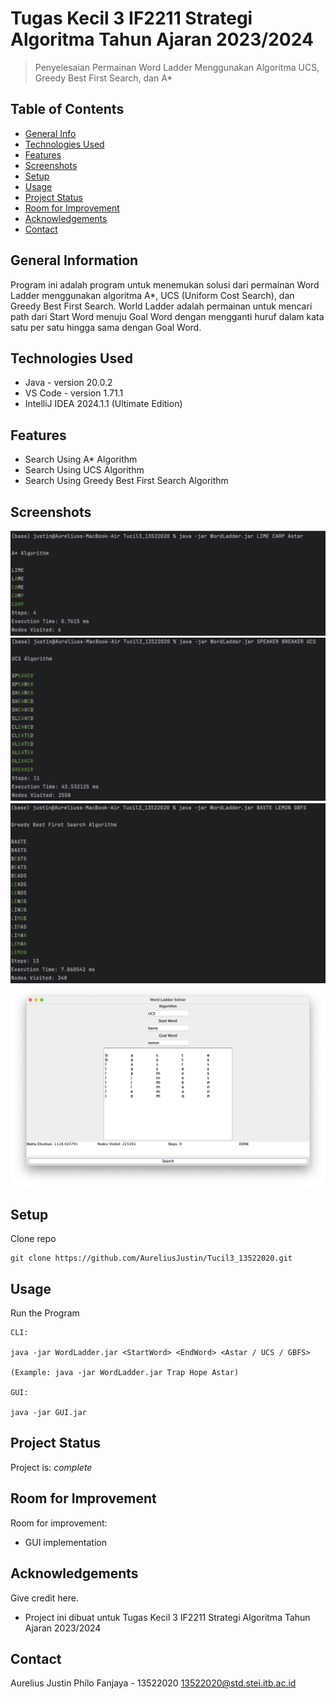 # Tugas Kecil 3 IF2211 Strategi Algoritma Tahun Ajaran 2023/2024
> Penyelesaian Permainan Word Ladder Menggunakan Algoritma UCS, Greedy Best First Search, dan A*

## Table of Contents
* [General Info](#general-information)
* [Technologies Used](#technologies-used)
* [Features](#features)
* [Screenshots](#screenshots)
* [Setup](#setup)
* [Usage](#usage)
* [Project Status](#project-status)
* [Room for Improvement](#room-for-improvement)
* [Acknowledgements](#acknowledgements)
* [Contact](#contact)


## General Information
Program ini adalah program untuk menemukan solusi dari permainan Word Ladder menggunakan algoritma A*, UCS (Uniform Cost Search), dan Greedy Best First Search. World Ladder adalah permainan untuk mencari path dari Start Word menuju Goal Word dengan mengganti huruf dalam kata satu per satu hingga sama dengan Goal Word.


## Technologies Used
- Java - version 20.0.2
- VS Code - version 1.71.1
- IntelliJ IDEA 2024.1.1 (Ultimate Edition)


## Features
- Search Using A* Algorithm
- Search Using UCS Algorithm
- Search Using Greedy Best First Search Algorithm


## Screenshots
![Example screenshot](./test/TC1%20Astar.png)
![Example screenshot](./test/TC4%20UCS.png)
![Example screenshot](./test/TC6%20GBFS.png)
![Example screenshot](./test/GUI%20TC.png)


## Setup
Clone repo

```
git clone https://github.com/AureliusJustin/Tucil3_13522020.git
```




## Usage
Run the Program
```
CLI:

java -jar WordLadder.jar <StartWord> <EndWord> <Astar / UCS / GBFS>

(Example: java -jar WordLadder.jar Trap Hope Astar)

GUI:

java -jar GUI.jar
```


## Project Status
Project is: _complete_


## Room for Improvement

Room for improvement:
- GUI implementation


## Acknowledgements
Give credit here.
- Project ini dibuat untuk Tugas Kecil 3 IF2211 Strategi Algoritma Tahun Ajaran 2023/2024


## Contact
Aurelius Justin Philo Fanjaya - 13522020
13522020@std.stei.itb.ac.id